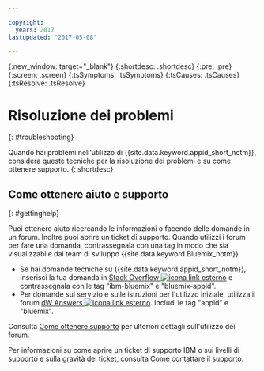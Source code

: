 ```yaml
---

copyright:
  years: 2017
lastupdated: "2017-05-08"

---
```

{:new_window: target="_blank"}
{:shortdesc: .shortdesc}
{:pre: .pre}
{:screen: .screen}
{:tsSymptoms: .tsSymptoms}
{:tsCauses: .tsCauses}
{:tsResolve: .tsResolve}

# Risoluzione dei problemi
{: #troubleshooting}

Quando hai problemi nell'utilizzo di {{site.data.keyword.appid_short_notm}}, considera queste tecniche per la risoluzione dei problemi e su come ottenere supporto.
{: shortdesc}


## Come ottenere aiuto e supporto
{: #gettinghelp}

Puoi ottenere aiuto ricercando le informazioni o facendo delle domande in un forum. Inoltre puoi aprire un ticket di supporto. Quando utilizzi i forum per fare una domanda, contrassegnala con una tag in modo che sia visualizzabile dai team di sviluppo {{site.data.keyword.Bluemix_notm}}. 
  * Se hai domande tecniche su {{site.data.keyword.appid_short_notm}}, inserisci la tua domanda in <a href="http://stackoverflow.com/search?q=appid+ibm-bluemix" target="_blank">Stack Overflow <img src="../../icons/launch-glyph.svg" alt="icona link esterno"></a> e contrassegnala con le tag "ibm-bluemix" e "bluemix-appid".
  * Per domande sul servizio e sulle istruzioni per l'utilizzo iniziale, utilizza il forum <a href="https://developer.ibm.com/answers/search.html?f=&type=question&redirect=search%2Fsearch&sort=relevance&q=AppID%20%2B[bluemix]" target="_blank">dW Answers <img src="../../icons/launch-glyph.svg" alt="Icona link esterno"></a>. Includi le tag "appid" e "bluemix".

Consulta [Come ottenere supporto](/docs/support/index.html#getting-help) per ulteriori dettagli sull'utilizzo dei forum.

Per informazioni su come aprire un ticket di supporto IBM o sui livelli di supporto e sulla gravità dei ticket, consulta [Come contattare il supporto](/docs/support/index.html#contacting-support).
